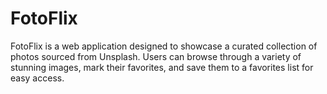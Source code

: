 # FotoFlix
FotoFlix is a web application designed to showcase a curated collection of photos sourced from Unsplash. Users can browse through a variety of stunning images, mark their favorites, and save them to a favorites list for easy access.

